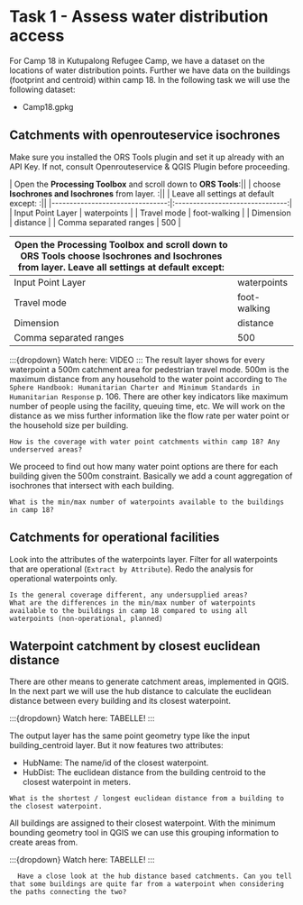 # Task 1 - Assess water distribution access
For Camp 18 in Kutupalong Refugee Camp, we have a dataset on the locations of water distribution points. Further we have data on the buildings (footprint and centroid) within camp 18. In the following task we will use the following dataset:
* Camp18.gpkg

## Catchments with openrouteservice isochrones
Make sure you installed the ORS Tools plugin and set it up already with an API Key. If not, consult Openrouteservice & QGIS Plugin before proceeding.

| Open the **Processing Toolbox** and scroll down to **ORS Tools**:||
| choose **Isochrones and Isochrones** from layer.                :||
| Leave all settings at default except:                           :||
|--------------------------------:|:-------------------------------:| 
| Input Point Layer               |                     waterpoints |
| Travel mode                     |                    foot-walking |
| Dimension                       |                        distance |
| Comma separated ranges          |                             500 |

| Open the Processing Toolbox and scroll down to ORS Tools choose Isochrones and Isochrones from layer. Leave all settings at default except: |                                            |
|----------------------------------------------------------------------------------------------------------------------------------------|--------------------------------------------|
| Input Point Layer                                                                                                                     | waterpoints                                |
| Travel mode                                                                                                                           | foot-walking                               |
| Dimension                                                                                                                             | distance                                   |
| Comma separated ranges                                                                                                                 | 500                                      |


    

:::{dropdown} Watch here:
VIDEO
:::
The result layer shows for every waterpoint a 500m catchment area for pedestrian travel mode. 500m is the maximum distance from any household to the water point according to `The Sphere Handbook: Humanitarian Charter and Minimum Standards in Humanitarian Response` p. 106. There are other key indicators like maximum number of people using the facility, queuing time, etc. We will work on the distance as we miss further information like the flow rate per water point or the household size per building.

`````{admonition} Question
How is the coverage with water point catchments within camp 18? Any underserved areas?
`````

We proceed to find out how many water point options are there for each building given the 500m constraint. Basically we add a count aggregation of isochrones that intersect with each building.

`````{admonition} Question
What is the min/max number of waterpoints available to the buildings in camp 18?
`````

## Catchments for operational facilities
Look into the attributes of the waterpoints layer. Filter for all waterpoints that are operational (`Extract by Attribute`). Redo the analysis for operational waterpoints only.

`````{admonition} Question
Is the general coverage different, any undersupplied areas?
What are the differences in the min/max number of waterpoints available to the buildings in camp 18 compared to using all waterpoints (non-operational, planned)
`````

## Waterpoint catchment by closest euclidean distance
There are other means to generate catchment areas, implemented in QGIS. In the next part we will use the hub distance to calculate the euclidean distance between every building and its closest waterpoint.

:::{dropdown} Watch here:
TABELLE!
:::

The output layer has the same point geometry type like the input building_centroid layer. But it now features two attributes:
* HubName: The name/id of the closest waterpoint.
* HubDist: The euclidean distance from the building centroid to the closest waterpoint in meters.

`````{admonition} Question
What is the shortest / longest euclidean distance from a building to the closest waterpoint.
`````

All buildings are assigned to their closest waterpoint. With the minimum bounding geometry tool in QGIS we can use this grouping information to create areas from.

:::{dropdown} Watch here:
TABELLE!
:::

`````{admonition} Question
  Have a close look at the hub distance based catchments. Can you tell that some buildings are quite far from a waterpoint when considering the paths connecting the two?
`````
